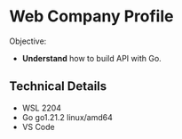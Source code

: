 # Web Company Profile
Objective:
- **Understand** how to build API with Go.

## Technical Details
* WSL 2204
* Go go1.21.2 linux/amd64
* VS Code
